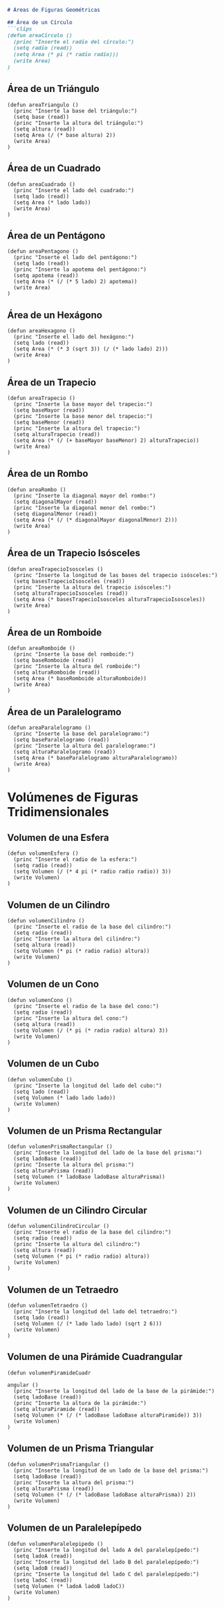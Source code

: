 
```markdown
# Áreas de Figuras Geométricas

## Área de un Círculo
```clips
(defun areaCirculo ()
  (princ "Inserte el radio del círculo:")
  (setq radio (read))
  (setq Area (* pi (* radio radio)))
  (write Area)
)
```

## Área de un Triángulo
```clips
(defun areaTriangulo ()
  (princ "Inserte la base del triángulo:")
  (setq base (read))
  (princ "Inserte la altura del triángulo:")
  (setq altura (read))
  (setq Area (/ (* base altura) 2))
  (write Area)
)
```

## Área de un Cuadrado
```clips
(defun areaCuadrado ()
  (princ "Inserte el lado del cuadrado:")
  (setq lado (read))
  (setq Area (* lado lado))
  (write Area)
)
```

## Área de un Pentágono
```clips
(defun areaPentagono ()
  (princ "Inserte el lado del pentágono:")
  (setq lado (read))
  (princ "Inserte la apotema del pentágono:")
  (setq apotema (read))
  (setq Area (* (/ (* 5 lado) 2) apotema))
  (write Area)
)
```

## Área de un Hexágono
```clips
(defun areaHexagono ()
  (princ "Inserte el lado del hexágono:")
  (setq lado (read))
  (setq Area (* (* 3 (sqrt 3)) (/ (* lado lado) 2)))
  (write Area)
)
```

## Área de un Trapecio
```clips
(defun areaTrapecio ()
  (princ "Inserte la base mayor del trapecio:")
  (setq baseMayor (read))
  (princ "Inserte la base menor del trapecio:")
  (setq baseMenor (read))
  (princ "Inserte la altura del trapecio:")
  (setq alturaTrapecio (read))
  (setq Area (* (/ (+ baseMayor baseMenor) 2) alturaTrapecio))
  (write Area)
)
```

## Área de un Rombo
```clips
(defun areaRombo ()
  (princ "Inserte la diagonal mayor del rombo:")
  (setq diagonalMayor (read))
  (princ "Inserte la diagonal menor del rombo:")
  (setq diagonalMenor (read))
  (setq Area (* (/ (* diagonalMayor diagonalMenor) 2)))
  (write Area)
)
```

## Área de un Trapecio Isósceles
```clips
(defun areaTrapecioIsosceles ()
  (princ "Inserte la longitud de las bases del trapecio isósceles:")
  (setq basesTrapecioIsosceles (read))
  (princ "Inserte la altura del trapecio isósceles:")
  (setq alturaTrapecioIsosceles (read))
  (setq Area (* basesTrapecioIsosceles alturaTrapecioIsosceles))
  (write Area)
)
```

## Área de un Romboide
```clips
(defun areaRomboide ()
  (princ "Inserte la base del romboide:")
  (setq baseRomboide (read))
  (princ "Inserte la altura del romboide:")
  (setq alturaRomboide (read))
  (setq Area (* baseRomboide alturaRomboide))
  (write Area)
)
```

## Área de un Paralelogramo
```clips
(defun areaParalelogramo ()
  (princ "Inserte la base del paralelogramo:")
  (setq baseParalelogramo (read))
  (princ "Inserte la altura del paralelogramo:")
  (setq alturaParalelogramo (read))
  (setq Area (* baseParalelogramo alturaParalelogramo))
  (write Area)
)
```

# Volúmenes de Figuras Tridimensionales

## Volumen de una Esfera
```clips
(defun volumenEsfera ()
  (princ "Inserte el radio de la esfera:")
  (setq radio (read))
  (setq Volumen (/ (* 4 pi (* radio radio radio)) 3))
  (write Volumen)
)
```

## Volumen de un Cilindro
```clips
(defun volumenCilindro ()
  (princ "Inserte el radio de la base del cilindro:")
  (setq radio (read))
  (princ "Inserte la altura del cilindro:")
  (setq altura (read))
  (setq Volumen (* pi (* radio radio) altura))
  (write Volumen)
)
```

## Volumen de un Cono
```clips
(defun volumenCono ()
  (princ "Inserte el radio de la base del cono:")
  (setq radio (read))
  (princ "Inserte la altura del cono:")
  (setq altura (read))
  (setq Volumen (/ (* pi (* radio radio) altura) 3))
  (write Volumen)
)
```

## Volumen de un Cubo
```clips
(defun volumenCubo ()
  (princ "Inserte la longitud del lado del cubo:")
  (setq lado (read))
  (setq Volumen (* lado lado lado))
  (write Volumen)
)
```

## Volumen de un Prisma Rectangular
```clips
(defun volumenPrismaRectangular ()
  (princ "Inserte la longitud del lado de la base del prisma:")
  (setq ladoBase (read))
  (princ "Inserte la altura del prisma:")
  (setq alturaPrisma (read))
  (setq Volumen (* ladoBase ladoBase alturaPrisma))
  (write Volumen)
)
```

## Volumen de un Cilindro Circular
```clips
(defun volumenCilindroCircular ()
  (princ "Inserte el radio de la base del cilindro:")
  (setq radio (read))
  (princ "Inserte la altura del cilindro:")
  (setq altura (read))
  (setq Volumen (* pi (* radio radio) altura))
  (write Volumen)
)
```

## Volumen de un Tetraedro
```clips
(defun volumenTetraedro ()
  (princ "Inserte la longitud del lado del tetraedro:")
  (setq lado (read))
  (setq Volumen (/ (* lado lado lado) (sqrt 2 6)))
  (write Volumen)
)
```

## Volumen de una Pirámide Cuadrangular
```clips
(defun volumenPiramideCuadr

angular ()
  (princ "Inserte la longitud del lado de la base de la pirámide:")
  (setq ladoBase (read))
  (princ "Inserte la altura de la pirámide:")
  (setq alturaPiramide (read))
  (setq Volumen (* (/ (* ladoBase ladoBase alturaPiramide)) 3))
  (write Volumen)
)
```

## Volumen de un Prisma Triangular
```clips
(defun volumenPrismaTriangular ()
  (princ "Inserte la longitud de un lado de la base del prisma:")
  (setq ladoBase (read))
  (princ "Inserte la altura del prisma:")
  (setq alturaPrisma (read))
  (setq Volumen (* (/ (* ladoBase ladoBase alturaPrisma)) 2))
  (write Volumen)
)
```

## Volumen de un Paralelepípedo
```clips
(defun volumenParalelepipedo ()
  (princ "Inserte la longitud del lado A del paralelepípedo:")
  (setq ladoA (read))
  (princ "Inserte la longitud del lado B del paralelepípedo:")
  (setq ladoB (read))
  (princ "Inserte la longitud del lado C del paralelepípedo:")
  (setq ladoC (read))
  (setq Volumen (* ladoA ladoB ladoC))
  (write Volumen)
)
```


